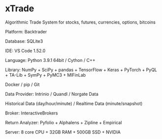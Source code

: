 # xTrade

Algorithmic Trade System for stocks, futures, currencies, options, bitcoins

Platform: Backtrader

Database: SQLite3

IDE: VS Code 1.52.0

Language: Python 3.9.1 64bit / Cython / C++

Library: NumPy + SciPy + pandas + TensorFlow + Keras + PyTorch + PyQL + TA-Lib + SymPy + PyMC3 + MlFinLab

Docker / pip / Git

Data Provider: Intrinio / Quandl / Norgate Data

Historical Data (day/hour/minute) / Realtime Data (minute/snapshot)

Broker: InteractiveBrokers

Return Analyzer: Pyfolio + Alphalens + Zipline + Empirical

Server: 8 core CPU + 32GB RAM + 500GB SSD + NVIDIA
